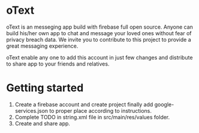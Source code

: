 # oText
 oText is an messeging app build with firebase full open source. Anyone can build his/her own app to chat and message your loved ones without fear of privacy breach data.
 We invite you to contribute to this project to provide a great messaging experience.
 
 oText enable any one to add this account in just few changes and distribute to share app to your friends and relatives.
 
 # Getting started
   1. Create a firebase account and create project finally add google-services.json to proper place according to instructions.
   2. Complete TODO in string.xml file in src/main/res/values folder.
   3. Create and share app.
